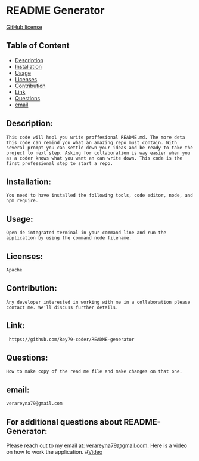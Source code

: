 
# README Generator


[GitHub license](https://img.shields.io/badge/license-Apache-blue.svg)

## Table of Content

- [Description](#Description)
- [Installation](#Installation)
- [Usage](#Usage)
- [Licenses](#Licenses)
- [Contribution](#Contribution)
- [Link](#Link)
- [Questions](#Questions)
- [email](#email)

## Description:
    This code will hepl you write proffesional README.md. The more deta This code can remind you what an amazing repo must contain. With several prompt you can settle down your ideas and be ready to take the  project to next step. Asking for collaboration is way easier when you as a coder knows what you want an can write down. This code is the first professional step to start a repo.
## Installation:
    You need to have installed the following tools, code editor, node, and npm require.
## Usage:
    Open de integrated terminal in your command line and run the application by using the command node filename.
## Licenses:
    Apache
## Contribution:
    Any developer interested in working with me in a collaboration please contact me. We'll discuss further details.
## Link:
     https://github.com/Rey79-coder/README-generator
## Questions:
    How to make copy of the read me file and make changes on that one.
## email:
    verareyna79@gmail.com

## For additional questions about README-Generator:
   Please reach out to my email at: verareyna79@gmail.com.
   Here is a video on how to work the application.
#[Video](https://drive.google.com/file/d/14PyhlD779i5H9OFFLqcnfOadwiR55kFU/view?usp=sharing)
